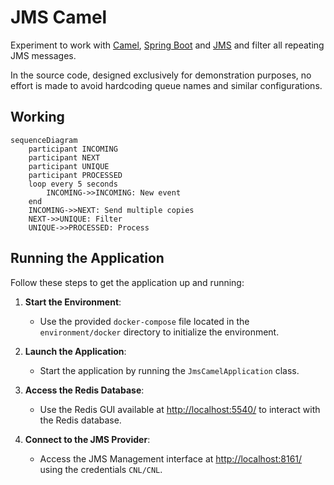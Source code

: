 # JMS Camel
Experiment to work with [Camel](https://camel.apache.org/), 
[Spring Boot](https://spring.io/projects/spring-boot) and [JMS](https://activemq.apache.org/components/artemis/) and filter all repeating JMS messages.


In the source code, designed exclusively for demonstration purposes, no effort is made to avoid hardcoding queue names and similar configurations.
## Working

```mermaid
sequenceDiagram
    participant INCOMING
    participant NEXT
    participant UNIQUE
    participant PROCESSED
    loop every 5 seconds
        INCOMING->>INCOMING: New event
    end
    INCOMING->>NEXT: Send multiple copies
    NEXT->>UNIQUE: Filter
    UNIQUE->>PROCESSED: Process
```

## Running the Application

Follow these steps to get the application up and running:

1. **Start the Environment**:
    - Use the provided `docker-compose` file located in the `environment/docker` directory to initialize the environment.

2. **Launch the Application**:
    - Start the application by running the `JmsCamelApplication` class.

3. **Access the Redis Database**:
    - Use the Redis GUI available at [http://localhost:5540/](http://localhost:5540/) to interact with the Redis database.

4. **Connect to the JMS Provider**:
    - Access the JMS Management interface at [http://localhost:8161/](http://localhost:8161/) using the credentials `CNL/CNL`.
